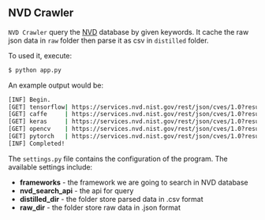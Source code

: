 ## NVD Crawler

`NVD Crawler` query the [NVD](https://nvd.nist.gov/vuln/search) database by given keywords. It cache the raw json data in `raw` folder then parse it as csv in `distilled` folder.

To used it, execute:

```bash
$ python app.py
```

An example output would be:
```bash
[INF] Begin.
[GET] tensorflow| https://services.nvd.nist.gov/rest/json/cves/1.0?resultsPerPage=2000&keyword=tensorflow
[GET] caffe     | https://services.nvd.nist.gov/rest/json/cves/1.0?resultsPerPage=2000&keyword=caffe
[GET] keras     | https://services.nvd.nist.gov/rest/json/cves/1.0?resultsPerPage=2000&keyword=keras
[GET] opencv    | https://services.nvd.nist.gov/rest/json/cves/1.0?resultsPerPage=2000&keyword=opencv
[GET] pytorch   | https://services.nvd.nist.gov/rest/json/cves/1.0?resultsPerPage=2000&keyword=pytorch
[INF] Completed!
```

The `settings.py` file contains the configuration of the program. The available settings include:

* **frameworks** - the framework we are going to search in NVD database
* **nvd_search_api** - the api for query
* **distilled_dir** - the folder store parsed data in .csv format
* **raw_dir** -  the folder store raw data in .json format
